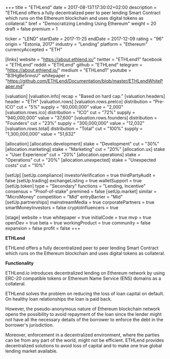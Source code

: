 +++
title = "ETHLend"
date = 2017-08-13T17:30:02+02:00
description = "ETHLend offers a fully decentralized peer to peer lending Smart Contract which runs on the Ethereum blockchain and uses digital tokens as collateral."
bref = "Democratizing Lending Using Ethereum"
weight = 20
draft = false
premium = 1

ticker = "LEND"
startDate = 2017-11-25
endDate = 2017-12-09
rating = "96"
origin = "Estonia, 2017"
industry = "Lending"
platform = "Ethereum"
currencyAccepted = "ETH"

[links]
  website = "https://about.ethlend.io/"
  twitter = "ETHLend1"
  facebook = "ETHLend"
  reddit = "ETHLend"
  github = "ETHLend"
  telegram = "https://about.ethlend.io/"
  medium = "ETHLend1"
  youtube = "B3HgBe5rmsU"
  whitepaper = "https://github.com/ETHLend/Documentation/blob/master/ETHLendWhitePaper.md"

[valuation]
  [valuation.info]
    recap = "Based on hard cap."
  [valuation.headers]
    header = "ETH"
  [valuation.rows]
    [valuation.rows.preIco]
      distribution = "Pre-ICO"
      cut = "5%"
      supply = "60,000,000"
      value = "2,000"
    [valuation.rows.ico]
      distribution = "ICO"
      cut = "72%"
      supply = "940,000,000"
      value = "37,600"
    [valuation.rows.founders]
      distribution = "Founders"
      cut = "23%"
      supply = "300,000,000"
      value = "12,032"
    [valuation.rows.total]
      distribution = "Total"
      cut = "100%"
      supply = "1,300,000,000"
      value = "51,632"

[allocation]
  [allocation.development]
    stake = "Development"
    cut = "30%"
  [allocation.marketing]
    stake = "Marketing"
    cut = "20%"
  [allocation.ux]
    stake = "User Experience"
    cut = "20%"
  [allocation.operations]
    stake = "Operations"
    cut = "20%"
  [allocation.unexpected]
    stake = "Unexpected costs"
    cut = "10%"

[setUp]
  [setUp.compliance]
    investorVerification = true
    thirdPartyAudit = false
  [setUp.trading]
    exchangeListing = true
    walletSupport = true
  [setUp.token]
    type = "Secondary"
    functions = "Lending, Incentive"
    consensus = "Proof-of-stake"
    premined = false
  [setUp.market]
    similar = "MicroMoney"
    competition = "Mid"
    entryBarrier = "Mid"
  [setUp.partnerships]
    mainstreamMedia = true
    corporatePartners = true
    smartMoneyInvestors = false
    cryptoInfluencers = true

[stage]
  website = true
  whitepaper = true
  initialCode = true
  mvp = true
  openDev = true
  beta = true
  workingProduct = true
  community = false
  expansion = false
  profit = false
+++

**ETHLend**

ETHLend offers a fully decentralized peer to peer lending Smart Contract which runs on the Ethereum blockchain and uses digital tokens as collateral.

**Functionality**

ETHLend.io introduces decentralized lending on Ethereum network by using ERC-20 compatible tokens or Ethereum Name Service (ENS) domains as a collateral.

ETHLend solves the problem on reducing the loss of loan capital on default. On healthy loan relationships the loan is paid back.

However, the pseudo-anonymous nature of Ethereum blockchain network opens the possibility to avoid repayment of the loan since the lender might not have all the necessary details of the borrower to enforce the debt in the borrower's jurisdiction.

Moreover, enforcement in a decentralized environment, where the parties can be from any part of the world, might not be efficient. ETHLend provides decentralized solutions to avoid loss of capital and to make one true global lending market available.
